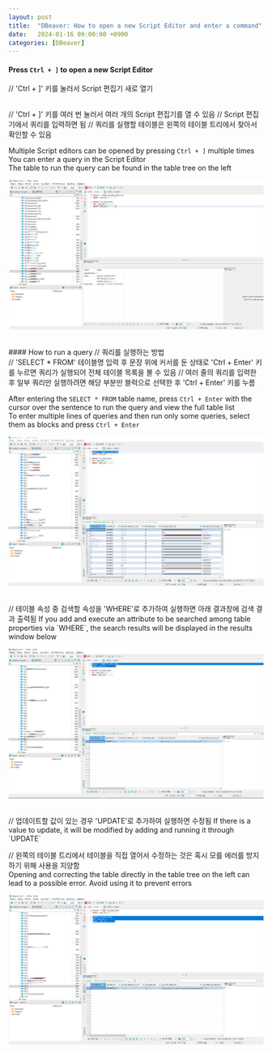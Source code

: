 ```yaml
---
layout: post
title:  "DBeaver: How to open a new Script Editor and enter a command"
date:   2024-01-16 09:00:00 +0900
categories: [DBeaver]
---
```


#### Press `Ctrl + ]` to open a new Script Editor   
// 'Ctrl + ]' 키를 눌러서 Script 편집기 새로 열기   
   
<br />
// 'Ctrl + ]' 키를 여러 번 눌러서 여러 개의 Script 편집기를 열 수 있음   
// Script 편집기에서 쿼리를 입력하면 됨   
// 쿼리를 실행할 테이블은 왼쪽의 테이블 트리에서 찾아서 확인할 수 있음   
   
Multiple Script editors can be opened by pressing `Ctrl + ]` multiple times   
You can enter a query in the Script Editor   
The table to run the query can be found in the table tree on the left   
   
![](https://raw.githubusercontent.com/mmmirrra/mmmirrra.github.io/main/_assets/DBeaverScript1.png)
   
<br />
#### How to run a query   
// 쿼리를 실행하는 방법   
   
<br />
// 'SELECT * FROM' 테이블명 입력 후 문장 위에 커서를 둔 상태로 'Ctrl + Enter' 키를 누르면 쿼리가 실행되어 전체 테이블 목록을 볼 수 있음   
// 여러 줄의 쿼리를 입력한 후 일부 쿼리만 실행하려면 해당 부분만 블럭으로 선택한 후 'Ctrl + Enter' 키를 누름   
   
After entering the `SELECT * FROM` table name, press `Ctrl + Enter` with the cursor over the sentence to run the query and view the full table list   
To enter multiple lines of queries and then run only some queries, select them as blocks and press `Ctrl + Enter`   
   
![](https://raw.githubusercontent.com/mmmirrra/mmmirrra.github.io/main/_assets/DBeaverScript2.png)
   
<br />
// 테이블 속성 중 검색할 속성을 'WHERE'로 추가하여 실행하면 아래 결과창에 검색 결과 출력됨   
If you add and execute an attribute to be searched among table properties via `WHERE`, the search results will be displayed in the results window below   
   
![](https://raw.githubusercontent.com/mmmirrra/mmmirrra.github.io/main/_assets/DBeaverScript3.png)
   
<br />
// 업데이트할 값이 있는 경우 'UPDATE'로 추가하여 실행하면 수정됨   
If there is a value to update, it will be modified by adding and running it through `UPDATE`   
   
// 왼쪽의 테이블 트리에서 테이블을 직접 열어서 수정하는 것은 혹시 모를 에러를 방지하기 위해 사용을 지양함   
Opening and correcting the table directly in the table tree on the left can lead to a possible error. Avoid using it to prevent errors   
   
![](https://raw.githubusercontent.com/mmmirrra/mmmirrra.github.io/main/_assets/DBeaverScript4.png)
